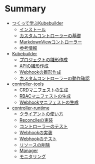 # Summary

* [つくって学ぶKubebuilder](README.md)
  * [インストール](introduction/installation.md)
  * [カスタムコントローラーの基礎](introduction/basics.md)
  * [MarkdownViewコントローラー](introduction/sample.md)
  * [参考情報](introduction/references.md)
* [Kubebuilder](kubebuilder/README.md)
  * [プロジェクトの雛形作成](kubebuilder/new-project.md)
  * [APIの雛形作成](kubebuilder/api.md)
  * [Webhookの雛形作成](kubebuilder/webhook.md)
  * [カスタムコントローラーの動作確認](kubebuilder/kind.md)
  <!-- * [手軽な動作確認](kubebuilder/debug.md) -->
* [controller-tools](controller-tools/README.md)
  * [CRDマニフェストの生成](controller-tools/crd.md)
  <!-- * [CRDマニフェストの生成(応用編)](controller-tools/advanced_crd.md) -->
  * [RBACマニフェストの生成](controller-tools/rbac.md)
  * [Webhookマニフェストの生成](controller-tools/webhook.md)
* [controller-runtime](controller-runtime/README.md)
  * [クライアントの使い方](controller-runtime/client.md)
  <!-- * [Server Side Apply](controller-runtime/ssa.md) -->
  * [Reconcileの実装](controller-runtime/reconcile.md)
  * [コントローラーのテスト](controller-runtime/controller_test.md)
  * [Webhookの実装](controller-runtime/webhook.md)
  * [Webhookのテスト](controller-runtime/webhook_test.md)
  * [リソースの削除](controller-runtime/deletion.md)
  * [Manager](controller-runtime/manager.md)
  * [モニタリング](controller-runtime/monitoring.md)
  <!-- * [応用テクニック](controller-runtime/advanced.md) -->
  <!-- * [CRDのバージョニング](controller-runtime/versioning.md) -->
